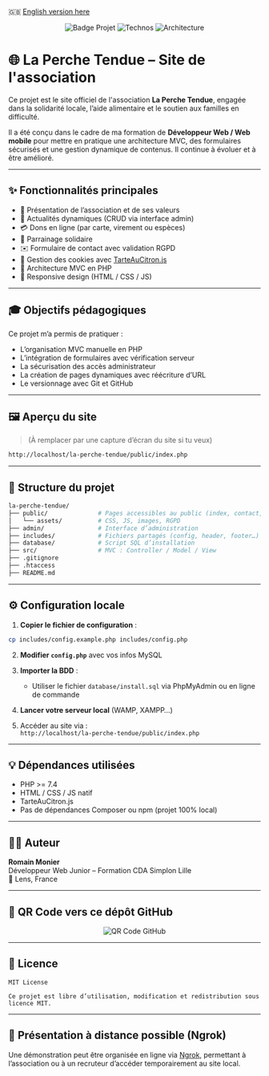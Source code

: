 🇬🇧 [English version here](README-EN.md)

<p align="center">
  <img src="https://img.shields.io/badge/Projet-La%20Perche%20Tendue-blueviolet?style=for-the-badge" alt="Badge Projet">
  <img src="https://img.shields.io/badge/HTML-CSS-JS-PHP-orange?style=for-the-badge" alt="Technos">
  <img src="https://img.shields.io/badge/Architecture-MVC-informational?style=for-the-badge" alt="Architecture">
</p>

# 🌐 La Perche Tendue – Site de l'association

Ce projet est le site officiel de l'association **La Perche Tendue**, engagée dans la solidarité locale, l’aide alimentaire et le soutien aux familles en difficulté.

Il a été conçu dans le cadre de ma formation de **Développeur Web / Web mobile** pour mettre en pratique une architecture MVC, des formulaires sécurisés et une gestion dynamique de contenus. Il continue à évoluer et à être amélioré.

---

## ✨ Fonctionnalités principales

- 🧭 Présentation de l’association et de ses valeurs
- 📰 Actualités dynamiques (CRUD via interface admin)
- 💳 Dons en ligne (par carte, virement ou espèces)
- 🤝 Parrainage solidaire
- ✉️ Formulaire de contact avec validation RGPD
- 🍪 Gestion des cookies avec [TarteAuCitron.js](https://github.com/AmauriC/tarteaucitron.js)
- 🧱 Architecture MVC en PHP
- 📱 Responsive design (HTML / CSS / JS)

---

## 🎓 Objectifs pédagogiques

Ce projet m’a permis de pratiquer :
- L’organisation MVC manuelle en PHP
- L’intégration de formulaires avec vérification serveur
- La sécurisation des accès administrateur
- La création de pages dynamiques avec réécriture d’URL
- Le versionnage avec Git et GitHub

---

## 🖼️ Aperçu du site

> (À remplacer par une capture d’écran du site si tu veux)

```bash
http://localhost/la-perche-tendue/public/index.php
```

---

## 🧱 Structure du projet

```bash
la-perche-tendue/
├── public/              # Pages accessibles au public (index, contact, dons…)
│   └── assets/          # CSS, JS, images, RGPD
├── admin/               # Interface d’administration
├── includes/            # Fichiers partagés (config, header, footer…)
├── database/            # Script SQL d’installation
├── src/                 # MVC : Controller / Model / View
├── .gitignore
├── .htaccess
├── README.md
```

---

## ⚙️ Configuration locale

1. **Copier le fichier de configuration** :
```bash
cp includes/config.example.php includes/config.php
```

2. **Modifier `config.php`** avec vos infos MySQL

3. **Importer la BDD** :
   - Utiliser le fichier `database/install.sql` via PhpMyAdmin ou en ligne de commande

4. **Lancer votre serveur local** (WAMP, XAMPP…)

5. Accéder au site via :  
   `http://localhost/la-perche-tendue/public/index.php`

---

## 💡 Dépendances utilisées

- PHP >= 7.4
- HTML / CSS / JS natif
- TarteAuCitron.js
- Pas de dépendances Composer ou npm (projet 100% local)

---

## 👨‍💻 Auteur

**Romain Monier**  
Développeur Web Junior – Formation CDA Simplon Lille  
📍 Lens, France

---

## 📸 QR Code vers ce dépôt GitHub

<p align="center">
  <img src="https://api.qrserver.com/v1/create-qr-code/?size=180x180&data=https://github.com/Romain62300/LaPercheTendueV2" alt="QR Code GitHub">
</p>

---

## 📜 Licence

```text
MIT License

Ce projet est libre d’utilisation, modification et redistribution sous licence MIT.
```

---

## 🚀 Présentation à distance possible (Ngrok)

Une démonstration peut être organisée en ligne via [Ngrok](https://ngrok.com/), permettant à l’association ou à un recruteur d’accéder temporairement au site local.
 